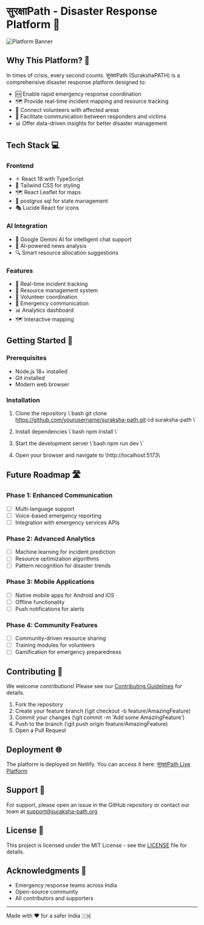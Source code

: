 # सुरक्षाPath - Disaster Response Platform 🚨

![Platform Banner](https://images.unsplash.com/photo-1589218436045-ee320057f443?q=80&w=2000&auto=format&fit=crop)

## Why This Platform? 🎯

In times of crisis, every second counts. सुरक्षाPath (SurakshaPATH) is a comprehensive disaster response platform designed to:

- 🆘 Enable rapid emergency response coordination
- 🗺 Provide real-time incident mapping and resource tracking
- 👥 Connect volunteers with affected areas
- 💬 Facilitate communication between responders and victims
- 📊 Offer data-driven insights for better disaster management

## Tech Stack 💻

### Frontend
- ⚛ React 18 with TypeScript
- 🎨 Tailwind CSS for styling
- 🗺 React Leaflet for maps
- 🔄 postgrus sql for state management
- 🎭 Lucide React for icons

### AI Integration
- 🤖 Google Gemini AI for intelligent chat support
- 📰 AI-powered news analysis
- 🔍 Smart resource allocation suggestions

### Features
- 📍 Real-time incident tracking
- 🚁 Resource management system
- 👥 Volunteer coordination
- 💬 Emergency communication
- 📊 Analytics dashboard
- 🗺 Interactive mapping

## Getting Started 🚀

### Prerequisites
- Node.js 18+ installed
- Git installed
- Modern web browser

### Installation

1. Clone the repository
\\\`bash
git clone https://github.com/yourusername/suraksha-path.git
cd suraksha-path
\\\`

2. Install dependencies
\\\`bash
npm install
\\\`

3. Start the development server
\\\`bash
npm run dev
\\\`

4. Open your browser and navigate to \http://localhost:5173\

## Future Roadmap 🛣

### Phase 1: Enhanced Communication
- [ ] Multi-language support
- [ ] Voice-based emergency reporting
- [ ] Integration with emergency services APIs

### Phase 2: Advanced Analytics
- [ ] Machine learning for incident prediction
- [ ] Resource optimization algorithms
- [ ] Pattern recognition for disaster trends

### Phase 3: Mobile Applications
- [ ] Native mobile apps for Android and iOS
- [ ] Offline functionality
- [ ] Push notifications for alerts

### Phase 4: Community Features
- [ ] Community-driven resource sharing
- [ ] Training modules for volunteers
- [ ] Gamification for emergency preparedness

## Contributing 🤝

We welcome contributions! Please see our [Contributing Guidelines](CONTRIBUTING.md) for details.

1. Fork the repository
2. Create your feature branch (\git checkout -b feature/AmazingFeature\)
3. Commit your changes (\git commit -m 'Add some AmazingFeature'\)
4. Push to the branch (\git push origin feature/AmazingFeature\)
5. Open a Pull Request

## Deployment 🌐

The platform is deployed on Netlify. You can access it here:
[सुरक्षाPath Live Platform](https://suraksha-path.netlify.app)

## Support 💪

For support, please open an issue in the GitHub repository or contact our team at support@suraksha-path.org

## License 📄

This project is licensed under the MIT License - see the [LICENSE](LICENSE) file for details.

## Acknowledgments 🙏

- Emergency response teams across India
- Open-source community
- All contributors and supporters

---

Made with ❤ for a safer India 🇮🇳
